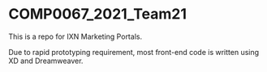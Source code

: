 # COMP0067_2021_Team21

This is a repo for IXN Marketing Portals.

Due to rapid prototyping requirement, most front-end code is written using XD and Dreamweaver. 

